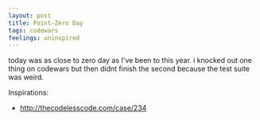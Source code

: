 ```yaml
---
layout: post
title: Point-Zero Day
tags: codewars
feelings: uninspired
---
```


today was as close to zero day as I've been to this year. i knocked out one thing on codewars but then didnt finish the second because the test suite was weird.

Inspirations:
- <http://thecodelesscode.com/case/234>
